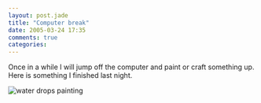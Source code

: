 ```yaml
---
layout: post.jade
title: "Computer break"
date: 2005-03-24 17:35
comments: true
categories:
---
```

Once in a while I will jump off the computer and paint or craft something up. Here is something I finished last night.

<img src="/media/posts/computer-break/water_drops_big.jpg" alt="water drops painting" class="scale" />
